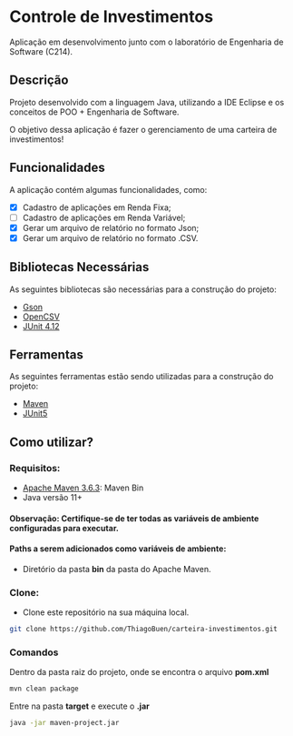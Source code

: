 # Controle de Investimentos

Aplicação em desenvolvimento junto com o laboratório de Engenharia de Software (C214).

## Descrição

Projeto desenvolvido com a linguagem Java, utilizando a IDE Eclipse e os conceitos de POO + Engenharia de Software. 

O objetivo dessa aplicação é fazer o gerenciamento de uma carteira de investimentos!

## Funcionalidades

A aplicação contém algumas funcionalidades, como:

- [X] Cadastro de aplicações em Renda Fixa;
- [ ] Cadastro de aplicações em Renda Variável;
- [X] Gerar um arquivo de relatório no formato Json;
- [X] Gerar um arquivo de relatório no formato .CSV.

## Bibliotecas Necessárias

As seguintes bibliotecas são necessárias para a construção do projeto:

- [Gson](https://mvnrepository.com/artifact/com.google.code.gson/gson)
- [OpenCSV](https://mvnrepository.com/artifact/com.opencsv/opencsv)
- [JUnit 4.12](https://mvnrepository.com/artifact/junit/junit/4.12)


## Ferramentas

As seguintes ferramentas estão sendo utilizadas para a construção do projeto:

- [Maven](http://maven.apache.org/)
- [JUnit5](https://junit.org/junit5/docs/current/user-guide/)

## Como utilizar?

### Requisitos:
- [Apache Maven 3.6.3](https://maven.apache.org/download.cgi): Maven Bin
- Java versão 11+

#### Observação: Certifique-se de ter todas as variáveis de ambiente configuradas para executar.
#### Paths a serem adicionados como variáveis de ambiente:

- Diretório da pasta __bin__ da pasta do Apache Maven.

### Clone:
- Clone este repositório na sua máquina local.
``` sh
git clone https://github.com/ThiagoBuen/carteira-investimentos.git
```

### Comandos
Dentro da pasta raiz do projeto, onde se encontra o arquivo __pom.xml__
``` sh
mvn clean package
```

Entre na pasta __target__ e execute o __.jar__
``` sh
java -jar maven-project.jar
```


